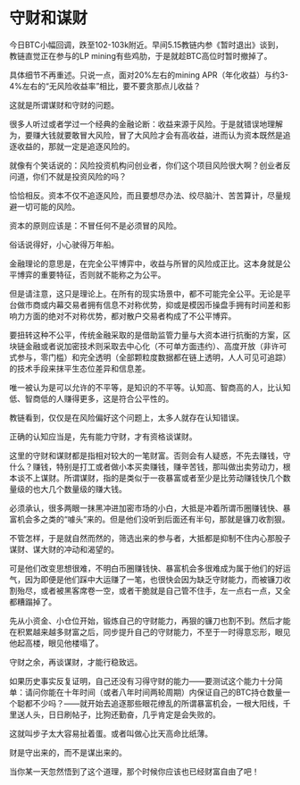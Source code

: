 # 守财和谋财

今日BTC小幅回调，跌至102-103k附近。早间5.15教链内参《暂时退出》谈到，教链直觉正在参与的LP mining有些鸡肋，于是就趁BTC高位时暂时撤掉了。

具体细节不再重述。只说一点，面对20%左右的mining APR（年化收益）与约3-4%左右的“无风险收益率”相比，要不要贪那点儿收益？

这就是所谓谋财和守财的问题。

很多人听过或者学过一个经典的金融论断：收益来源于风险。于是就错误地理解为，要赚大钱就要敢冒大风险，冒了大风险才会有高收益，进而认为资本既然是追逐收益的，那就一定是追逐风险的。

就像有个笑话说的：风险投资机构问创业者，你们这个项目风险很大啊？创业者反问道，你们不就是投资风险的吗？

恰恰相反。资本不仅不追逐风险，而且要想尽办法、绞尽脑汁、苦苦算计，尽量规避一切可能的风险。

资本的原则应该是：不冒任何不是必须冒的风险。

俗话说得好，小心驶得万年船。

金融理论的意思是，在完全公平博弈中，收益与所冒的风险成正比。这本身就是公平博弈的重要特征，否则就不能称之为公平。

但是请注意，这只是理论上。在所有的现实场景中，都不可能完全公平。无论是平台做市商或内幕交易者拥有信息不对称优势，抑或是模因币操盘手拥有时间差和影响力方面的绝对不对称优势，都对散户交易者构成了不公平博弈。

要扭转这种不公平，传统金融采取的是借助监管力量与大资本进行抗衡的方案，区块链金融或者说加密技术则采取去中心化（不可单方面违约）、高度开放（非许可式参与，零门槛）和完全透明（全部颗粒度数据都在链上透明，人人可见可追踪）的技术手段来抹平生态位差异和信息差。

唯一被认为是可以允许的不平等，是知识的不平等。认知高、智商高的人，比认知低、智商低的人赚得更多，这是符合公平性的。

教链看到，仅仅是在风险偏好这个问题上，太多人就存在认知错误。

正确的认知应当是，先有能力守财，才有资格谈谋财。

这里的守财和谋财都是指相对较大的一笔财富。否则会有人疑惑，不先去赚钱，守什么？赚钱，特别是打工或者做小本买卖赚钱，赚辛苦钱，那叫做出卖劳动力，根本谈不上谋财。所谓谋财，指的是类似于一夜暴富或者至少是比劳动赚钱快几个数量级的也大几个数量级的赚大钱。

必须承认，很多两眼一抹黑冲进加密市场的小白，大抵是冲着所谓币圈赚钱快、暴富机会多之类的“噱头”来的。但是他们没听到后面还有半句，那就是镰刀收割狠。

不管怎样，于是就自然而然的，筛选出来的参与者，大抵都是抑制不住内心那股子谋财、谋大财的冲动和渴望的。

可是他们改变思想很难，不明白币圈赚钱快、暴富机会多很难成为属于他们的好运气，因为即便是他们踩中大运赚了一笔，也很快会因为缺乏守财能力，而被镰刀收割殆尽，或者被黑客席卷一空，或者干脆就是自己管不住手，左一点右一点，又全都糟蹋掉了。

先从小资金、小仓位开始，锻炼自己的守财能力，再狠的镰刀也割不到。然后才能在积累越来越多财富之后，同步提升自己的守财能力，不至于一时得意忘形，眼见他起高楼，眼见他楼塌了。

守财之余，再谈谋财，才能行稳致远。

如果历史事实反复证明，自己还没有习得守财的能力——要测试这个能力十分简单：请问你能在十年时间（或者八年时间两轮周期）内保证自己的BTC持仓数量一个聪都不少吗？——就开始去追逐那些眼花缭乱的所谓暴富机会，一根大阳线，千里送人头，日日刷帖子，比狗还勤奋，几乎肯定是会失败的。

这就叫步子太大容易扯着蛋。或者叫做心比天高命比纸薄。

财是守出来的，而不是谋出来的。

当你某一天忽然悟到了这个道理，那个时候你应该也已经财富自由了吧！
